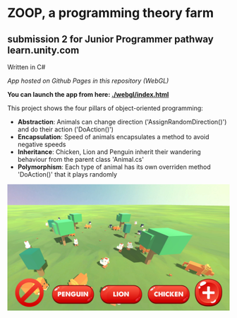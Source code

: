 # ZOOP, a programming theory farm
## submission 2 for Junior Programmer pathway learn.unity.com

Written in C#
 
_App hosted on Github Pages in this repository (WebGL)_

**You can launch the app from here: [./webgl/index.html](https://realjck.github.io/zoop-programming-theory/webgl/)**

This project shows the four pillars of object-oriented programming:

* **Abstraction**: Animals can change direction ('AssignRandomDirection()') and do their action ('DoAction()')
* **Encapsulation**: Speed of animals encapsulates a method to avoid negative speeds
* **Inheritance**: Chicken, Lion and Penguin inherit their wandering behaviour from the parent class 'Animal.cs'
* **Polymorphism**: Each type of animal has its own overriden method 'DoAction()' that it plays randomly

![Snapshot](Snapshot.jpg)
